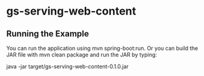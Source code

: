 # gs-serving-web-content

Running the Example
------------------

You can run the application using mvn spring-boot:run. Or you can build the JAR file with mvn clean package and run the JAR by typing:

java -jar target/gs-serving-web-content-0.1.0.jar